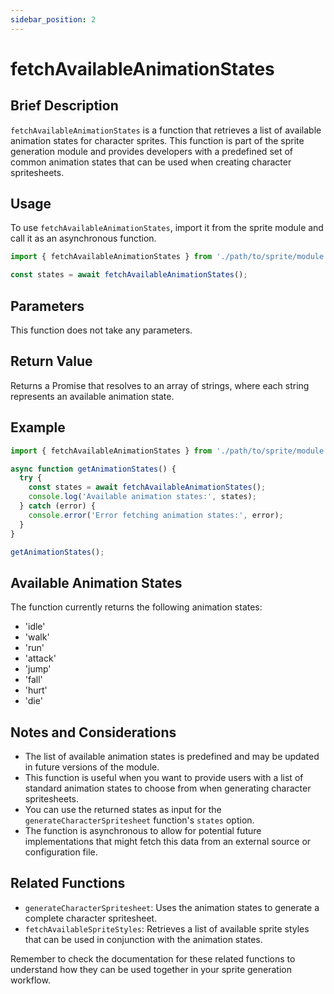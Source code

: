 ```yaml
---
sidebar_position: 2
---
```


# fetchAvailableAnimationStates

## Brief Description

`fetchAvailableAnimationStates` is a function that retrieves a list of available animation states for character sprites. This function is part of the sprite generation module and provides developers with a predefined set of common animation states that can be used when creating character spritesheets.

## Usage

To use `fetchAvailableAnimationStates`, import it from the sprite module and call it as an asynchronous function.

```javascript
import { fetchAvailableAnimationStates } from './path/to/sprite/module';

const states = await fetchAvailableAnimationStates();
```

## Parameters

This function does not take any parameters.

## Return Value

Returns a Promise that resolves to an array of strings, where each string represents an available animation state.

## Example

```javascript
import { fetchAvailableAnimationStates } from './path/to/sprite/module';

async function getAnimationStates() {
  try {
    const states = await fetchAvailableAnimationStates();
    console.log('Available animation states:', states);
  } catch (error) {
    console.error('Error fetching animation states:', error);
  }
}

getAnimationStates();
```

## Available Animation States

The function currently returns the following animation states:

- 'idle'
- 'walk'
- 'run'
- 'attack'
- 'jump'
- 'fall'
- 'hurt'
- 'die'

## Notes and Considerations

- The list of available animation states is predefined and may be updated in future versions of the module.
- This function is useful when you want to provide users with a list of standard animation states to choose from when generating character spritesheets.
- You can use the returned states as input for the `generateCharacterSpritesheet` function's `states` option.
- The function is asynchronous to allow for potential future implementations that might fetch this data from an external source or configuration file.

## Related Functions

- `generateCharacterSpritesheet`: Uses the animation states to generate a complete character spritesheet.
- `fetchAvailableSpriteStyles`: Retrieves a list of available sprite styles that can be used in conjunction with the animation states.

Remember to check the documentation for these related functions to understand how they can be used together in your sprite generation workflow.